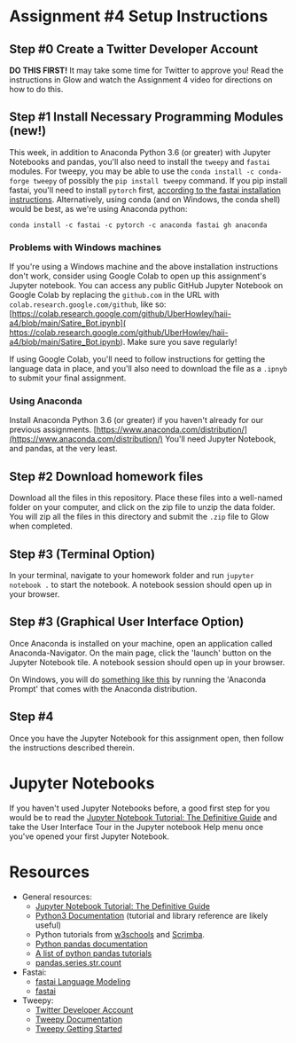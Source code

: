 # Assignment #4 Setup Instructions

## Step #0 Create a Twitter Developer Account
**DO THIS FIRST!** It may take some time for Twitter to approve you! Read the instructions in Glow and watch the Assignment 4 video for directions on how to do this.

## Step #1 Install Necessary Programming Modules (new!)
This week, in addition to Anaconda Python 3.6 (or greater) with Jupyter Notebooks and pandas, you'll also need to install the `tweepy` and `fastai` modules. For tweepy, you may be able to use the `conda install -c conda-forge tweepy` of possibly the `pip install tweepy` command. If you pip install fastai, you'll need to install `pytorch` first, [according to the fastai installation instructions](https://docs.fast.ai/#Installing). Alternatively, using conda (and on Windows, the conda shell) would be best, as we're using Anaconda python:

```
conda install -c fastai -c pytorch -c anaconda fastai gh anaconda
```

### Problems with Windows machines
If you're using a Windows machine and the above installation instructions don't work, consider using Google Colab to open up this assignment's Jupyter notebook. You can access any public GitHub Jupyter Notebook on Google Colab by replacing the `github.com` in the URL with `colab.research.google.com/github`, like so: [https://colab.research.google.com/github/UberHowley/haii-a4/blob/main/Satire_Bot.ipynb]( https://colab.research.google.com/github/UberHowley/haii-a4/blob/main/Satire_Bot.ipynb). Make sure you save regularly!

If using Google Colab, you'll need to follow instructions for getting the language data in place, and you'll also need to download the file as a `.ipnyb` to submit your final assignment.

### Using Anaconda
Install Anaconda Python 3.6 (or greater) if you haven't already for our previous assignments. [https://www.anaconda.com/distribution/](https://www.anaconda.com/distribution/) You'll need Jupyter Notebook, and pandas, at the very least.

## Step #2 Download homework files
Download all the files in this repository. Place these files into a well-named folder on your computer, and click on the zip file to unzip the data folder. You will zip all the files in this directory and submit the `.zip` file to Glow when completed.

## Step #3 (Terminal Option)
In your terminal, navigate to your homework folder and run `jupyter notebook .` to start the notebook. A notebook session should open up in your browser.

## Step #3 (Graphical User Interface Option)
Once Anaconda is installed on your machine, open an application called Anaconda-Navigator. On the main page, click the 'launch' button on the Jupyter Notebook tile. A notebook session should open up in your browser.

On Windows, you will do [something like this](https://pythonforundergradengineers.com/opening-a-jupyter-notebook-on-windows.html) by running the 'Anaconda Prompt' that comes with the Anaconda distribution.

## Step #4
Once you have the Jupyter Notebook for this assignment open, then follow the instructions described therein. 

# Jupyter Notebooks
If you haven't used Jupyter Notebooks before, a good first step for you would be to read the [Jupyter Notebook Tutorial: The Definitive Guide](https://www.datacamp.com/community/tutorials/tutorial-jupyter-notebook) and take the User Interface Tour in the Jupyter notebook Help menu once you've opened your first Jupyter Notebook.

# Resources
- General resources: 
    * [Jupyter Notebook Tutorial: The Definitive Guide](https://www.datacamp.com/community/tutorials/tutorial-jupyter-notebook)
    * [Python3 Documentation](https://docs.python.org/3/index.html) (tutorial and library reference are likely useful)
    * Python tutorials from [w3schools](https://www.w3schools.com/python/) and [Scrimba](https://scrimba.com/learn/python).
    * [Python pandas documentation](https://pandas.pydata.org/pandas-docs/stable/)
    * [A list of python pandas tutorials](https://pandas.pydata.org/pandas-docs/stable/getting_started/tutorials.html)
    * [pandas.series.str.count](https://pandas.pydata.org/pandas-docs/stable/reference/api/pandas.Series.str.count.html)
- Fastai:
  * [fastai Language Modeling](https://docs.fast.ai/tutorial.text.html#The-ULMFiT-approach)
  * [fastai](https://www.fast.ai/)
- Tweepy:
  * [Twitter Developer Account](https://developer.twitter.com/en)
  * [Tweepy Documentation](https://www.tweepy.org)
  * [Tweepy Getting Started](http://docs.tweepy.org/en/v3.6.0/getting_started.html)
